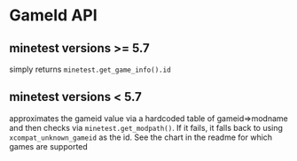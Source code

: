 # GameId API

## minetest versions >= 5.7 

simply returns `minetest.get_game_info().id`  

## minetest versions < 5.7

approximates the gameid value via a hardcoded table of gameid=>modname 
and then checks via `minetest.get_modpath()`. If it fails, it falls 
back to using `xcompat_unknown_gameid` as the id. See the chart in the
readme for which games are supported
